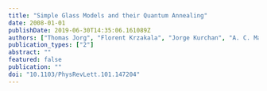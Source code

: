 ```yaml
---
title: "Simple Glass Models and their Quantum Annealing"
date: 2008-01-01
publishDate: 2019-06-30T14:35:06.161089Z
authors: ["Thomas Jorg", "Florent Krzakala", "Jorge Kurchan", "A. C. Maggs"]
publication_types: ["2"]
abstract: ""
featured: false
publication: ""
doi: "10.1103/PhysRevLett.101.147204"
---
```


